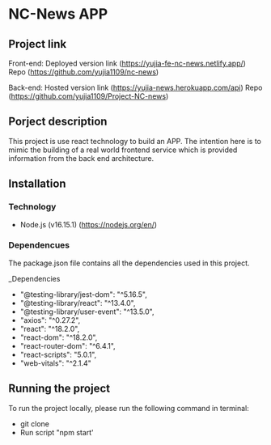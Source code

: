 # NC-News APP

## Project link

Front-end:
Deployed version link (https://yujia-fe-nc-news.netlify.app/)
Repo (https://github.com/yujia1109/nc-news)
 
Back-end: 
Hosted version link (https://yujia-news.herokuapp.com/api)
Repo (https://github.com/yujia1109/Project-NC-news)


## Porject description

This project is use react technology to build an APP. The intention here is to mimic the building of a real world frontend service which is provided information from the back end architecture.


## Installation

### Technology

- Node.js (v16.15.1) (https://nodejs.org/en/)

### Dependencues

The package.json file contains all the dependencies used in this project.

_Dependencies
- "@testing-library/jest-dom": "^5.16.5",
- "@testing-library/react": "^13.4.0",
- "@testing-library/user-event": "^13.5.0",
- "axios": "^0.27.2",
- "react": "^18.2.0",
- "react-dom": "^18.2.0",
- "react-router-dom": "^6.4.1",
- "react-scripts": "5.0.1",
- "web-vitals": "^2.1.4"


## Running the project

To run the project locally, please run the following command in terminal:

- git clone <repo-url>
- Run script "npm start'